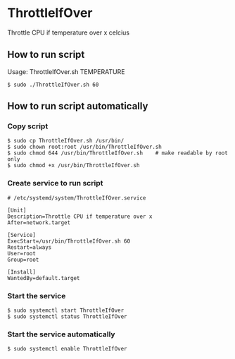 # ThrottleIfOver
Throttle CPU if temperature over x celcius


## How to run script

Usage: ThrottleIfOver.sh TEMPERATURE
```
$ sudo ./ThrottleIfOver.sh 60
```

## How to run script automatically

### Copy script

```
$ sudo cp ThrottleIfOver.sh /usr/bin/
$ sudo chown root:root /usr/bin/ThrottleIfOver.sh
$ sudo chmod 644 /usr/bin/ThrottleIfOver.sh    # make readable by root only
$ sudo chmod +x /usr/bin/ThrottleIfOver.sh
```

### Create service to run script

```
# /etc/systemd/system/ThrottleIfOver.service

[Unit]
Description=Throttle CPU if temperature over x
After=network.target

[Service]
ExecStart=/usr/bin/ThrottleIfOver.sh 60
Restart=always
User=root
Group=root

[Install]
WantedBy=default.target
```

### Start the service

```
$ sudo systemctl start ThrottleIfOver
$ sudo systemctl status ThrottleIfOver
```

### Start the service automatically

```
$ sudo systemctl enable ThrottleIfOver
```

